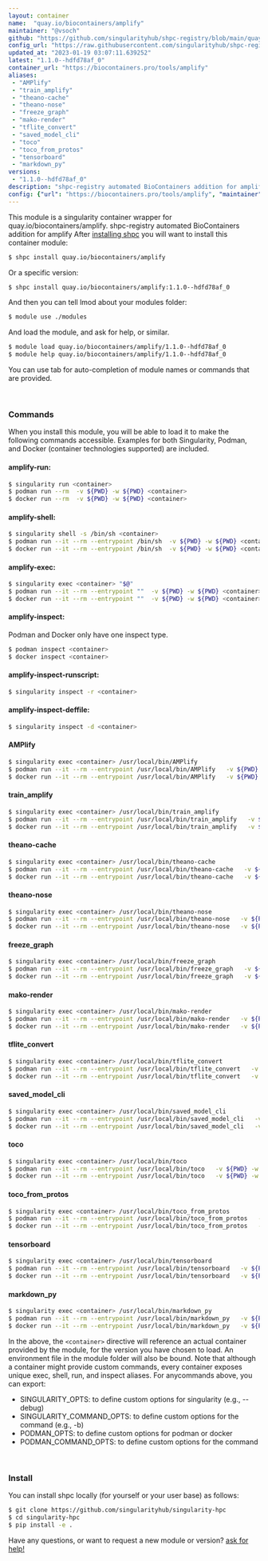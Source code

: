 ```yaml
---
layout: container
name:  "quay.io/biocontainers/amplify"
maintainer: "@vsoch"
github: "https://github.com/singularityhub/shpc-registry/blob/main/quay.io/biocontainers/amplify/container.yaml"
config_url: "https://raw.githubusercontent.com/singularityhub/shpc-registry/main/quay.io/biocontainers/amplify/container.yaml"
updated_at: "2023-01-19 03:07:11.639252"
latest: "1.1.0--hdfd78af_0"
container_url: "https://biocontainers.pro/tools/amplify"
aliases:
 - "AMPlify"
 - "train_amplify"
 - "theano-cache"
 - "theano-nose"
 - "freeze_graph"
 - "mako-render"
 - "tflite_convert"
 - "saved_model_cli"
 - "toco"
 - "toco_from_protos"
 - "tensorboard"
 - "markdown_py"
versions:
 - "1.1.0--hdfd78af_0"
description: "shpc-registry automated BioContainers addition for amplify"
config: {"url": "https://biocontainers.pro/tools/amplify", "maintainer": "@vsoch", "description": "shpc-registry automated BioContainers addition for amplify", "latest": {"1.1.0--hdfd78af_0": "sha256:787ca694b922f8ee6313d2df2b429ad62940444f8ebc60edc1f9b5e283a24928"}, "tags": {"1.1.0--hdfd78af_0": "sha256:787ca694b922f8ee6313d2df2b429ad62940444f8ebc60edc1f9b5e283a24928"}, "docker": "quay.io/biocontainers/amplify", "aliases": {"AMPlify": "/usr/local/bin/AMPlify", "train_amplify": "/usr/local/bin/train_amplify", "theano-cache": "/usr/local/bin/theano-cache", "theano-nose": "/usr/local/bin/theano-nose", "freeze_graph": "/usr/local/bin/freeze_graph", "mako-render": "/usr/local/bin/mako-render", "tflite_convert": "/usr/local/bin/tflite_convert", "saved_model_cli": "/usr/local/bin/saved_model_cli", "toco": "/usr/local/bin/toco", "toco_from_protos": "/usr/local/bin/toco_from_protos", "tensorboard": "/usr/local/bin/tensorboard", "markdown_py": "/usr/local/bin/markdown_py"}}
---
```


This module is a singularity container wrapper for quay.io/biocontainers/amplify.
shpc-registry automated BioContainers addition for amplify
After [installing shpc](#install) you will want to install this container module:


```bash
$ shpc install quay.io/biocontainers/amplify
```

Or a specific version:

```bash
$ shpc install quay.io/biocontainers/amplify:1.1.0--hdfd78af_0
```

And then you can tell lmod about your modules folder:

```bash
$ module use ./modules
```

And load the module, and ask for help, or similar.

```bash
$ module load quay.io/biocontainers/amplify/1.1.0--hdfd78af_0
$ module help quay.io/biocontainers/amplify/1.1.0--hdfd78af_0
```

You can use tab for auto-completion of module names or commands that are provided.

<br>

### Commands

When you install this module, you will be able to load it to make the following commands accessible.
Examples for both Singularity, Podman, and Docker (container technologies supported) are included.

#### amplify-run:

```bash
$ singularity run <container>
$ podman run --rm  -v ${PWD} -w ${PWD} <container>
$ docker run --rm  -v ${PWD} -w ${PWD} <container>
```

#### amplify-shell:

```bash
$ singularity shell -s /bin/sh <container>
$ podman run --it --rm --entrypoint /bin/sh  -v ${PWD} -w ${PWD} <container>
$ docker run --it --rm --entrypoint /bin/sh  -v ${PWD} -w ${PWD} <container>
```

#### amplify-exec:

```bash
$ singularity exec <container> "$@"
$ podman run --it --rm --entrypoint ""  -v ${PWD} -w ${PWD} <container> "$@"
$ docker run --it --rm --entrypoint ""  -v ${PWD} -w ${PWD} <container> "$@"
```

#### amplify-inspect:

Podman and Docker only have one inspect type.

```bash
$ podman inspect <container>
$ docker inspect <container>
```

#### amplify-inspect-runscript:

```bash
$ singularity inspect -r <container>
```

#### amplify-inspect-deffile:

```bash
$ singularity inspect -d <container>
```


#### AMPlify

```bash
$ singularity exec <container> /usr/local/bin/AMPlify
$ podman run --it --rm --entrypoint /usr/local/bin/AMPlify   -v ${PWD} -w ${PWD} <container> -c " $@"
$ docker run --it --rm --entrypoint /usr/local/bin/AMPlify   -v ${PWD} -w ${PWD} <container> -c " $@"
```


#### train_amplify

```bash
$ singularity exec <container> /usr/local/bin/train_amplify
$ podman run --it --rm --entrypoint /usr/local/bin/train_amplify   -v ${PWD} -w ${PWD} <container> -c " $@"
$ docker run --it --rm --entrypoint /usr/local/bin/train_amplify   -v ${PWD} -w ${PWD} <container> -c " $@"
```


#### theano-cache

```bash
$ singularity exec <container> /usr/local/bin/theano-cache
$ podman run --it --rm --entrypoint /usr/local/bin/theano-cache   -v ${PWD} -w ${PWD} <container> -c " $@"
$ docker run --it --rm --entrypoint /usr/local/bin/theano-cache   -v ${PWD} -w ${PWD} <container> -c " $@"
```


#### theano-nose

```bash
$ singularity exec <container> /usr/local/bin/theano-nose
$ podman run --it --rm --entrypoint /usr/local/bin/theano-nose   -v ${PWD} -w ${PWD} <container> -c " $@"
$ docker run --it --rm --entrypoint /usr/local/bin/theano-nose   -v ${PWD} -w ${PWD} <container> -c " $@"
```


#### freeze_graph

```bash
$ singularity exec <container> /usr/local/bin/freeze_graph
$ podman run --it --rm --entrypoint /usr/local/bin/freeze_graph   -v ${PWD} -w ${PWD} <container> -c " $@"
$ docker run --it --rm --entrypoint /usr/local/bin/freeze_graph   -v ${PWD} -w ${PWD} <container> -c " $@"
```


#### mako-render

```bash
$ singularity exec <container> /usr/local/bin/mako-render
$ podman run --it --rm --entrypoint /usr/local/bin/mako-render   -v ${PWD} -w ${PWD} <container> -c " $@"
$ docker run --it --rm --entrypoint /usr/local/bin/mako-render   -v ${PWD} -w ${PWD} <container> -c " $@"
```


#### tflite_convert

```bash
$ singularity exec <container> /usr/local/bin/tflite_convert
$ podman run --it --rm --entrypoint /usr/local/bin/tflite_convert   -v ${PWD} -w ${PWD} <container> -c " $@"
$ docker run --it --rm --entrypoint /usr/local/bin/tflite_convert   -v ${PWD} -w ${PWD} <container> -c " $@"
```


#### saved_model_cli

```bash
$ singularity exec <container> /usr/local/bin/saved_model_cli
$ podman run --it --rm --entrypoint /usr/local/bin/saved_model_cli   -v ${PWD} -w ${PWD} <container> -c " $@"
$ docker run --it --rm --entrypoint /usr/local/bin/saved_model_cli   -v ${PWD} -w ${PWD} <container> -c " $@"
```


#### toco

```bash
$ singularity exec <container> /usr/local/bin/toco
$ podman run --it --rm --entrypoint /usr/local/bin/toco   -v ${PWD} -w ${PWD} <container> -c " $@"
$ docker run --it --rm --entrypoint /usr/local/bin/toco   -v ${PWD} -w ${PWD} <container> -c " $@"
```


#### toco_from_protos

```bash
$ singularity exec <container> /usr/local/bin/toco_from_protos
$ podman run --it --rm --entrypoint /usr/local/bin/toco_from_protos   -v ${PWD} -w ${PWD} <container> -c " $@"
$ docker run --it --rm --entrypoint /usr/local/bin/toco_from_protos   -v ${PWD} -w ${PWD} <container> -c " $@"
```


#### tensorboard

```bash
$ singularity exec <container> /usr/local/bin/tensorboard
$ podman run --it --rm --entrypoint /usr/local/bin/tensorboard   -v ${PWD} -w ${PWD} <container> -c " $@"
$ docker run --it --rm --entrypoint /usr/local/bin/tensorboard   -v ${PWD} -w ${PWD} <container> -c " $@"
```


#### markdown_py

```bash
$ singularity exec <container> /usr/local/bin/markdown_py
$ podman run --it --rm --entrypoint /usr/local/bin/markdown_py   -v ${PWD} -w ${PWD} <container> -c " $@"
$ docker run --it --rm --entrypoint /usr/local/bin/markdown_py   -v ${PWD} -w ${PWD} <container> -c " $@"
```



In the above, the `<container>` directive will reference an actual container provided
by the module, for the version you have chosen to load. An environment file in the
module folder will also be bound. Note that although a container
might provide custom commands, every container exposes unique exec, shell, run, and
inspect aliases. For anycommands above, you can export:

 - SINGULARITY_OPTS: to define custom options for singularity (e.g., --debug)
 - SINGULARITY_COMMAND_OPTS: to define custom options for the command (e.g., -b)
 - PODMAN_OPTS: to define custom options for podman or docker
 - PODMAN_COMMAND_OPTS: to define custom options for the command

<br>

### Install

You can install shpc locally (for yourself or your user base) as follows:

```bash
$ git clone https://github.com/singularityhub/singularity-hpc
$ cd singularity-hpc
$ pip install -e .
```

Have any questions, or want to request a new module or version? [ask for help!](https://github.com/singularityhub/singularity-hpc/issues)